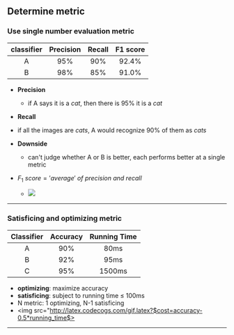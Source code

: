 ## Determine metric

### Use single number evaluation metric

| classifier | Precision | Recall | F1 score |
| :--------: | :-------: | :----: | :------: |
|     A      |    95%    |  90%   |  92.4%   |
|     B      |    98%    |  85%   |  91.0%   |

* **Precision**
  * if A says it is a *cat*, then there is 95% it is a *cat*
*  **Recall**
  * if all the images are *cats*, A would recognize 90% of them as *cats*

* **Downside**
  * can't judge whether A or B is better, each performs better at a single metric

* $F_1\ score='average'\ of\ precision\ and \ recall$
  * <img src="http://latex.codecogs.com/gif.latex? \frac{2}{\frac{1}{P}+\frac{1}{R}}"/>

***

### Satisficing and optimizing metric

| Classifier | Accuracy | Running Time |
| :--------: | :------: | :----------: |
|     A      |   90%    |     80ms     |
|     B      |   92%    |     95ms     |
|     C      |   95%    |    1500ms    |

- **optimizing**: maximize accuracy
- **satisficing**: subject to running time $\leq$ 100ms
- N metric: 1 optimizing, N-1 satisficing
- <img src="http://latex.codecogs.com/gif.latex?$cost=accuracy-0.5*running_time$>

***

